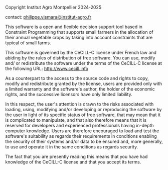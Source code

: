 Copyright Institut Agro Montpellier 2024-2025

contact: philippe.vismara@institut-agro.fr

This software is a open and flexible decision support tool based in 
Constraint Programming that supports small farmers in the allocation 
of their annual vegetable crops by taking into account constraints 
that are typical of small farms.

This software is governed by the CeCILL-C license under French law and
abiding by the rules of distribution of free software.  You can  use, 
modify and/ or redistribute the software under the terms of the CeCILL-C
license at the following URL: http://www.cecill.info

As a counterpart to the access to the source code and rights to copy,
modify and redistribute granted by the license, users are provided only
with a limited warranty  and the software's author, the holder of the
economic rights,  and the successive licensors  have only  limited
liability. 

In this respect, the user's attention is drawn to the risks associated
with loading,  using,  modifying and/or developing or reproducing the
software by the user in light of its specific status of free software,
that may mean  that it is complicated to manipulate,  and  that  also
therefore means  that it is reserved for developers  and  experienced
professionals having in-depth computer knowledge. Users are therefore
encouraged to load and test the software's suitability as regards their
requirements in conditions enabling the security of their systems and/or 
data to be ensured and,  more generally, to use and operate it in the 
same conditions as regards security. 

The fact that you are presently reading this means that you have had
knowledge of the CeCILL-C license and that you accept its terms.
